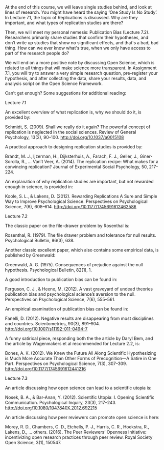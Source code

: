 At the end of this course, we will leave single studies behind, and look at lines of research. You might have heard the saying ‘One Study Is No Study’. In Lecture 7.1, the topic of Replications is discussed. Why are they important, and what types of replication studies are there?

Then, we will meet my personal nemesis: Publication Bias (Lecture 7.2). Researchers primarily share studies that confirm their hypotheses, and don’t write up studies that show no significant effects, and that's a bad, bad thing. How can we ever know what's true, when we only have access to part of the research people do?

We will end on a more positive note by discussing Open Science, which is related to all things that will make science more transparent. In Assignment 7.1, you will try to answer a very simple research question, pre-register your hypothesis, and after collecting the data, share your results, data, and analysis script on the Open Science Framework.

Can’t get enough? Some suggestions for additional reading:

Lecture 7.1

An excellent overview of what replication is, why we should do it, is provided by:

Schmidt, S. (2009). Shall we really do it again? The powerful concept of replication is neglected in the social sciences. Review of General Psychology, 13(2), 90–100. http://doi.org/10.1037/a0015108

A practical approach to designing replication studies is provided by:

Brandt, M. J., Ijzerman, H., Dijksterhuis, A., Farach, F. J., Geller, J., Giner-Sorolla, R., … Van’t Veer, A. (2014). The replication recipe: What makes for a convincing replication? Journal of Experimental Social Psychology, 50, 217–224.

An explanation of why replication studies are important, but not rewarded enough in science, is provided in:

Koole, S. L., & Lakens, D. (2012). Rewarding Replications A Sure and Simple Way to Improve Psychological Science. Perspectives on Psychological Science, 7(6), 608–614. http://doi.org/10.1177/1745691612462586


Lecture 7.2

The classic paper on the file-drawer problem by Rosenthal is:

Rosenthal, R. (1979). The file drawer problem and tolerance for null results. Psychological Bulletin, 86(3), 638.

Another classic excellent paper, which also contains some empirical data, is published by Greenwald:

Greenwald, A. G. (1975). Consequences of prejudice against the null hypothesis. Psychological Bulletin, 82(1), 1.

A good introduction to publication bias can be found in:

Ferguson, C. J., & Heene, M. (2012). A vast graveyard of undead theories publication bias and psychological science’s aversion to the null. Perspectives on Psychological Science, 7(6), 555–561.

An empirical examination of publication bias can be found in:

Fanelli, D. (2012). Negative results are disappearing from most disciplines and countries. Scientometrics, 90(3), 891–904. http://doi.org/10.1007/s11192-011-0494-7

A funny satirical piece, responding both the the article by Daryl Bem, and the article by Wagenmakers et al recommended for Lecture 2.2, is:

Bones, A. K. (2012). We Knew the Future All Along Scientific Hypothesizing is Much More Accurate Than Other Forms of Precognition—A Satire in One Part. Perspectives on Psychological Science, 7(3), 307–309. http://doi.org/10.1177/1745691612441216


Lecture 7.3

An article discussing how open science can lead to a scientific utopia is:

Nosek, B. A., & Bar-Anan, Y. (2012). Scientific Utopia: I. Opening Scientific Communication. Psychological Inquiry, 23(3), 217–243. http://doi.org/10.1080/1047840X.2012.692215

An article discussing how peer reviewers can promote open science is here:

Morey, R. D., Chambers, C. D., Etchells, P. J., Harris, C. R., Hoekstra, R., Lakens, D., … others. (2016). The Peer Reviewers’ Openness Initiative: incentivizing open research practices through peer review. Royal Society Open Science, 3(1), 150547.
